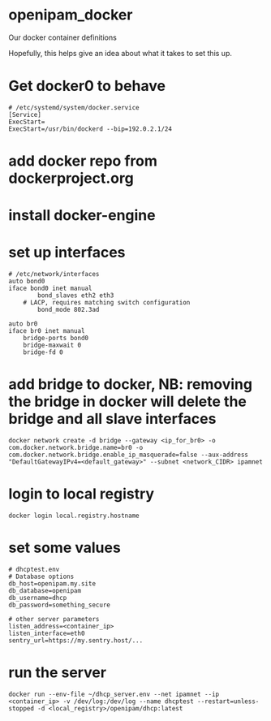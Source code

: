 # openipam_docker
Our docker container definitions

Hopefully, this helps give an idea about what it takes to set this up.

# Get docker0 to behave
```
# /etc/systemd/system/docker.service
[Service]
ExecStart=
ExecStart=/usr/bin/dockerd --bip=192.0.2.1/24

```

# add docker repo from dockerproject.org

# install docker-engine

# set up interfaces

```
# /etc/network/interfaces
auto bond0
iface bond0 inet manual
        bond_slaves eth2 eth3
	# LACP, requires matching switch configuration
        bond_mode 802.3ad

auto br0
iface br0 inet manual
	bridge-ports bond0
	bridge-maxwait 0
	bridge-fd 0

```

# add bridge to docker, NB: removing the bridge in docker will delete the bridge and all slave interfaces

```
docker network create -d bridge --gateway <ip_for_br0> -o com.docker.network.bridge.name=br0 -o com.docker.network.bridge.enable_ip_masquerade=false --aux-address "DefaultGatewayIPv4=<default_gateway>" --subnet <network_CIDR> ipamnet
```

# login to local registry

```
docker login local.registry.hostname
```

# set some values

```
# dhcptest.env 
# Database options
db_host=openipam.my.site
db_database=openipam
db_username=dhcp
db_password=something_secure

# other server parameters
listen_address=<container_ip>
listen_interface=eth0
sentry_url=https://my.sentry.host/...

```

# run the server

```
docker run --env-file ~/dhcp_server.env --net ipamnet --ip <container_ip> -v /dev/log:/dev/log --name dhcptest --restart=unless-stopped -d <local_registry>/openipam/dhcp:latest
```


